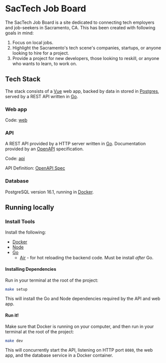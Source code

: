 # SacTech Job Board

The SacTech Job Board is a site dedicated to connecting tech employers and job-seekers in Sacramento, CA. This has been created with following goals in mind:

1. Focus on local jobs.
2. Highlight the Sacramento's tech scene's companies, startups, or anyone looking to hire for a project.
3. Provide a project for new developers, those looking to reskill, or anyone who wants to learn, to work on.

## Tech Stack

The stack consists of a [Vue] web app, backed by data in stored in [Postgres], served by a REST API written in [Go].

### Web app

Code: [web](./web/)

### API

A REST API provided by a HTTP server written in [Go]. Documentation provided by an [OpenAPI] specification.

Code: [api](./api/)

API Definition: [OpenAPI Spec](./api/openapi.yaml)

### Database

PostgreSQL version 16.1, running in [Docker].

## Running locally

### Install Tools

Install the following:

- [Docker](https://www.docker.com/get-started/)
- [Node]
- [Go](https://go.dev/learn/)
  - [Air](https://github.com/cosmtrek/air?tab=readme-ov-file#installation) - for hot reloading the backend code. Must be install _after_ Go.

#### Installing Dependencies

Run in your terminal at the root of the project:

```sh
make setup
```

This will install the Go and Node dependencies required by the API and web app.

#### Run it!

Make sure that Docker is running on your computer, and then run in your terminal at the root of the project:

```sh
make dev
```

This will concurrently start the API, listening on HTTP port `8080`, the web app, and the database service in a Docker container.

[Docker]: https://www.docker.com
[Go]: https://go.dev
[Node]: https://nodejs.org/en
[OpenAPI]: https://www.openapis.org
[Postgres]: https://www.postgresql.org
[Vue]: https://vuejs.org
